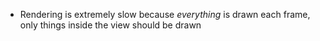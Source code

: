 
* Rendering is extremely slow because *everything* is drawn each frame, only things inside the view should be drawn
